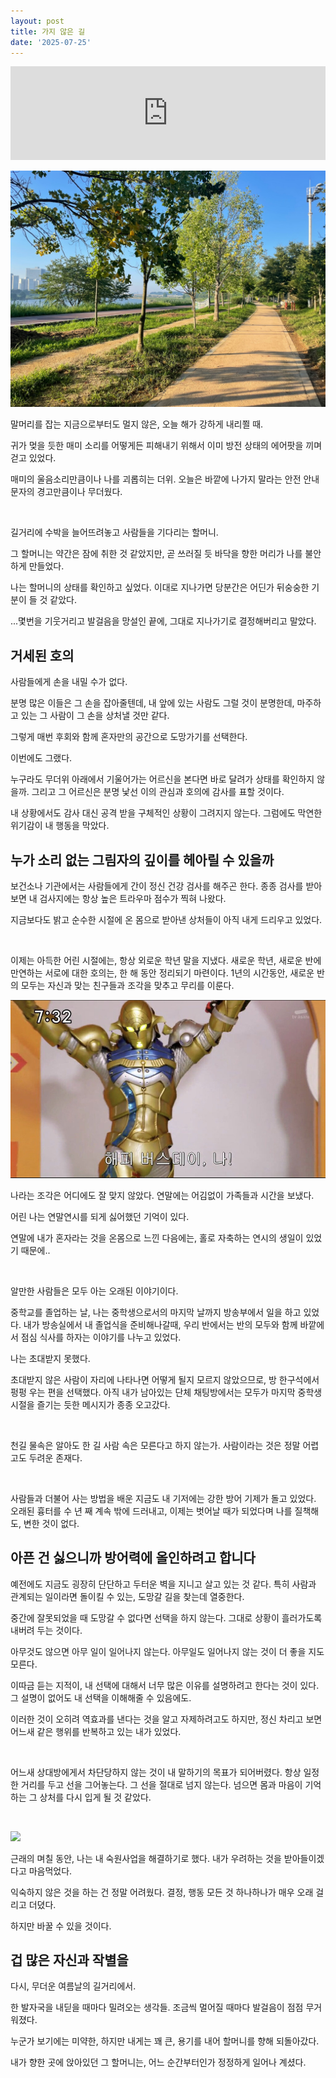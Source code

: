 ```yaml
---
layout: post
title: 가지 않은 길
date: '2025-07-25'
---
```


<iframe style="width: 100%;" src="https://www.youtube.com/embed/0vN674KmFN4?si=_Pe-x6UmqkbtiOW3" title="YouTube video player" frameborder="0" allow="accelerometer; autoplay; clipboard-write; encrypted-media; gyroscope; picture-in-picture; web-share" referrerpolicy="strict-origin-when-cross-origin" allowfullscreen></iframe>

![](/static/posts/2025-07-25-the-read-not-taken/image1.png)

말머리를 잡는 지금으로부터도 멀지 않은, 오늘 해가 강하게 내리쬘 때.

귀가 멎을 듯한 매미 소리를 어떻게든 피해내기 위해서 이미 방전 상태의 에어팟을 끼며 걷고 있었다.

매미의 울음소리만큼이나 나를 괴롭히는 더위. 오늘은 바깥에 나가지 말라는 안전 안내 문자의 경고만큼이나 무더웠다.

<br />

길거리에 수박을 늘어뜨려놓고 사람들을 기다리는 할머니.

그 할머니는 약간은 잠에 취한 것 같았지만, 곧 쓰러질 듯 바닥을 향한 머리가 나를 불안하게 만들었다.

나는 할머니의 상태를 확인하고 싶었다. 이대로 지나가면 당분간은 어딘가 뒤숭숭한 기분이 들 것 같았다.

...몇번을 기웃거리고 발걸음을 망설인 끝에, 그대로 지나가기로 결정해버리고 말았다.

## 거세된 호의

사람들에게 손을 내밀 수가 없다.

분명 많은 이들은 그 손을 잡아줄텐데, 내 앞에 있는 사람도 그럴 것이 분명한데, 마주하고 있는 그 사람이 그 손을 상처낼 것만 같다.

그렇게 매번 후회와 함께 혼자만의 공간으로 도망가기를 선택한다.

이번에도 그랬다.

누구라도 무더위 아래에서 기울어가는 어르신을 본다면 바로 달려가 상태를 확인하지 않을까.
그리고 그 어르신은 분명 낯선 이의 관심과 호의에 감사를 표할 것이다.

내 상황에서도 감사 대신 공격 받을 구체적인 상황이 그려지지 않는다.
그럼에도 막연한 위기감이 내 행동을 막았다.


## 누가 소리 없는 그림자의 깊이를 헤아릴 수 있을까

보건소나 기관에서는 사람들에게 간이 정신 건강 검사를 해주곤 한다.
종종 검사를 받아보면 내 검사지에는 항상 높은 트라우마 점수가 찍혀 나왔다.

지금보다도 밝고 순수한 시절에 온 몸으로 받아낸 상처들이 아직 내게 드리우고 있었다.

<br />

이제는 아득한 어린 시절에는, 항상 외로운 학년 말을 지냈다.
새로운 학년, 새로운 반에 만연하는 서로에 대한 호의는, 한 해 동안 정리되기 마련이다.
1년의 시간동안, 새로운 반의 모두는 자신과 맞는 친구들과 조각을 맞추고 무리를 이룬다.

![](/static/posts/2025-07-25-the-read-not-taken/image2.png)

나라는 조각은 어디에도 잘 맞지 않았다. 연말에는 어김없이 가족들과 시간을 보냈다.

어린 나는 연말연시를 되게 싫어했던 기억이 있다.

연말에 내가 혼자라는 것을 온몸으로 느낀 다음에는, 홀로 자축하는 연시의 생일이 있었기 때문에..

<br />

알만한 사람들은 모두 아는 오래된 이야기이다.

중학교를 졸업하는 날, 나는 중학생으로서의 마지막 날까지 방송부에서 일을 하고 있었다.
내가 방송실에서 내 졸업식을 준비해나갈때, 우리 반에서는 반의 모두와 함께 바깥에서 점심 식사를 하자는 이야기를 나누고 있었다.

나는 초대받지 못했다.

초대받지 않은 사람이 자리에 나타나면 어떻게 될지 모르지 않았으므로, 방 한구석에서 펑펑 우는 편을 선택했다.
아직 내가 남아있는 단체 채팅방에서는 모두가 마지막 중학생 시절을 즐기는 듯한 메시지가 종종 오고갔다.

<br />

천길 물속은 알아도 한 길 사람 속은 모른다고 하지 않는가.
사람이라는 것은 정말 어렵고도 두려운 존재다.

<br />

사람들과 더불어 사는 방법을 배운 지금도 내 기저에는 강한 방어 기제가 돌고 있었다.
오래된 흉터를 수 년 째 계속 밖에 드러내고, 이제는 벗어날 때가 되었다며 나를 질책해도, 변한 것이 없다.


## 아픈 건 싫으니까 방어력에 올인하려고 합니다

예전에도 지금도 굉장히 단단하고 두터운 벽을 지니고 살고 있는 것 같다. 특히 사람과 관계되는 일이라면 돌이킬 수 있는, 도망갈 길을 찾는데 열중한다.

중간에 잘못되었을 때 도망갈 수 없다면 선택을 하지 않는다. 그대로 상황이 흘러가도록 내버려 두는 것이다.

아무것도 않으면 아무 일이 일어나지 않는다.
아무일도 일어나지 않는 것이 더 좋을 지도 모른다.

이따금 듣는 지적이, 내 선택에 대해서 너무 많은 이유를 설명하려고 한다는 것이 있다.
그 설명이 없어도 내 선택을 이해해줄 수 있음에도.

이러한 것이 오히려 역효과를 낸다는 것을 알고 자제하려고도 하지만, 정신 차리고 보면 어느새 같은 행위를 반복하고 있는 내가 있었다.

<br />

어느새 상대방에게서 차단당하지 않는 것이 내 말하기의 목표가 되어버렸다.
항상 일정한 거리를 두고 선을 그어놓는다. 그 선을 절대로 넘지 않는다. 넘으면 몸과 마음이 기억하는 그 상처를 다시 입게 될 것 같았다.

<br />

![](https://cdn.mania.kr/dvdprime/g2/data/file/humor/mania-done-1714664642__1000000806.jpg)  

근래의 며칠 동안, 나는 내 숙원사업을 해결하기로 했다.
내가 우려하는 것을 받아들이겠다고 마음먹었다.

익숙하지 않은 것을 하는 건 정말 어려웠다. 결정, 행동 모든 것 하나하나가 매우 오래 걸리고 더뎠다.

하지만 바꿀 수 있을 것이다.


## 겁 많은 자신과 작별을

다시, 무더운 여름날의 길거리에서.

한 발자국을 내딛을 때마다 밀려오는 생각들.
조금씩 멀어질 때마다 발걸음이 점점 무거워졌다.

누군가 보기에는 미약한, 하지만 내게는 꽤 큰, 용기를 내어 할머니를 향해 되돌아갔다.

내가 향한 곳에 앉아있던 그 할머니는, 어느 순간부터인가 정정하게 일어나 계셨다.
